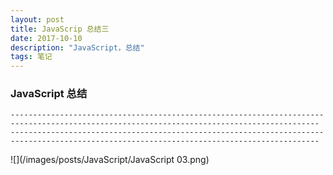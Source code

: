 ```yaml
---
layout: post
title: JavaScrip 总结三
date: 2017-10-10
description: "JavaScript，总结"
tags: 笔记   
---
```


### JavaScript 总结
```
-------------------------------------------------------------------------------------------------------------------------------------------
-------------------------------------------------------------------------------------------------------------------------------------------
```
![](/images/posts/JavaScript/JavaScript 03.png)

